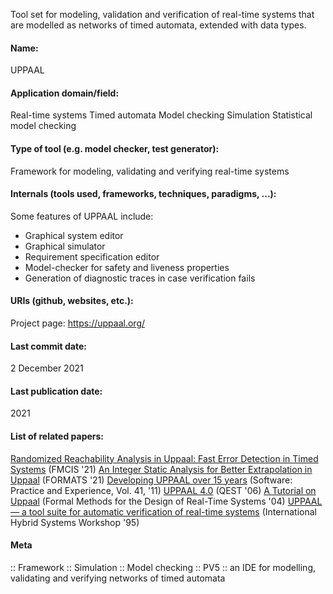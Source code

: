 Tool set for modeling, validation and verification of real-time systems that are modelled as networks of timed automata, extended with data types.

#### Name:
UPPAAL

#### Application domain/field:
Real-time systems
Timed automata
Model checking
Simulation
Statistical model checking

#### Type of tool (e.g. model checker, test generator):
Framework for modeling, validating and verifying real-time systems

#### Internals (tools used, frameworks, techniques, paradigms, ...):
Some features of UPPAAL include:
- Graphical system editor
- Graphical simulator 
- Requirement specification editor
- Model-checker for safety and liveness properties
- Generation of diagnostic traces in case verification fails

#### URIs (github, websites, etc.):
Project page: https://uppaal.org/

#### Last commit date:
2 December 2021

#### Last publication date:
2021

#### List of related papers:
[Randomized Reachability Analysis in Uppaal: Fast Error Detection in Timed Systems](https://doi.org/10.1007/978-3-030-85248-1_9) (FMCIS '21)
[An Integer Static Analysis for Better Extrapolation in Uppaal](https://doi.org/10.1007/978-3-030-85037-1_6) (FORMATS '21)
[Developing UPPAAL over 15 years](https://doi.org/10.1002/spe.1006) (Software: Practice and Experience, Vol. 41, '11)
[UPPAAL 4.0](https://doi.org/10.1109/QEST.2006.59) (QEST '06)
[A Tutorial on Uppaal](https://doi.org/10.1007/978-3-540-30080-9_7) (Formal Methods for the Design of Real-Time Systems '04)
[UPPAAL — a tool suite for automatic verification of real-time systems](https://doi.org/10.1007/BFb0020949) (International Hybrid Systems Workshop '95)

#### Meta
:: Framework
:: Simulation
:: Model checking
:: PV5 :: an IDE for modelling, validating and verifying networks of timed automata